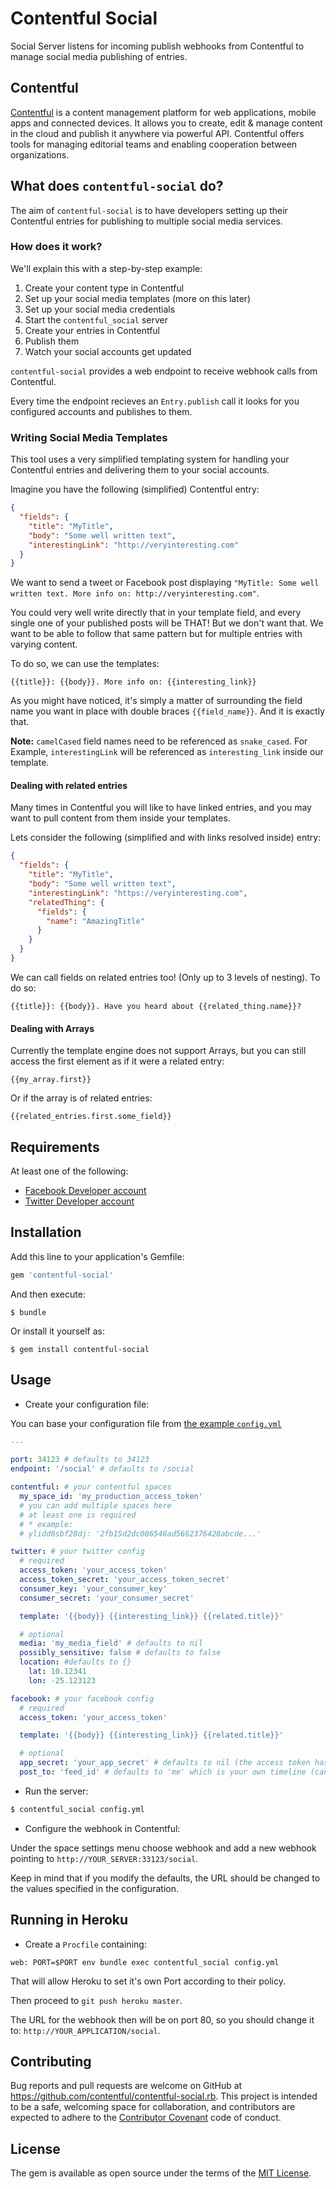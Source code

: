 # Contentful Social

Social Server listens for incoming publish webhooks from Contentful to manage social media publishing of entries.

## Contentful
[Contentful](http://www.contentful.com) is a content management platform for web applications,
mobile apps and connected devices. It allows you to create, edit & manage content in the cloud
and publish it anywhere via powerful API. Contentful offers tools for managing editorial
teams and enabling cooperation between organizations.

## What does `contentful-social` do?
The aim of `contentful-social` is to have developers setting up their Contentful
entries for publishing to multiple social media services.

### How does it work?

We'll explain this with a step-by-step example:

1. Create your content type in Contentful
2. Set up your social media templates (more on this later)
3. Set up your social media credentials
4. Start the `contentful_social` server
5. Create your entries in Contentful
6. Publish them
7. Watch your social accounts get updated

`contentful-social` provides a web endpoint to receive webhook calls from Contentful.

Every time the endpoint recieves an `Entry.publish` call it looks for you configured accounts and publishes to them.

### Writing Social Media Templates

This tool uses a very simplified templating system for handling your Contentful entries and delivering them to your social accounts.

Imagine you have the following (simplified) Contentful entry:

```json
{
  "fields": {
    "title": "MyTitle",
    "body": "Some well written text",
    "interestingLink": "http://veryinteresting.com"
  }
}
```

We want to send a tweet or Facebook post displaying `"MyTitle: Some well written text. More info on: http://veryinteresting.com"`.

You could very well write directly that in your template field, and every single one of your published posts will be THAT! But we don't
want that. We want to be able to follow that same pattern but for multiple entries with varying content.

To do so, we can use the templates:

```
{{title}}: {{body}}. More info on: {{interesting_link}}
```

As you might have noticed, it's simply a matter of surrounding the field name you want in place with double braces `{{field_name}}`. And
it is exactly that.

**Note:** `camelCased` field names need to be referenced as `snake_cased`. For Example, `interestingLink` will be referenced as `interesting_link`
inside our template.

#### Dealing with related entries

Many times in Contentful you will like to have linked entries, and you may want to pull content from them inside your templates.

Lets consider the following (simplified and with links resolved inside) entry:

```json
{
  "fields": {
    "title": "MyTitle",
    "body": "Some well written text",
    "interestingLink": "https://veryinteresting.com",
    "relatedThing": {
      "fields": {
        "name": "AmazingTitle"
      }
    }
  }
}
```

We can call fields on related entries too! (Only up to 3 levels of nesting). To do so:

```
{{title}}: {{body}}. Have you heard about {{related_thing.name}}?
```

#### Dealing with Arrays

Currently the template engine does not support Arrays, but you can still access the first element as if it were a related entry:

```
{{my_array.first}}
```

Or if the array is of related entries:

```
{{related_entries.first.some_field}}
```

## Requirements

At least one of the following:

* [Facebook Developer account](https://developers.facebook.com/)
* [Twitter Developer account](https://dev.twitter.com/)

## Installation

Add this line to your application's Gemfile:

```ruby
gem 'contentful-social'
```

And then execute:

    $ bundle

Or install it yourself as:

    $ gem install contentful-social

## Usage

* Create your configuration file:

You can base your configuration file from [the example `config.yml`](./example/config.yml)

```yml
---

port: 34123 # defaults to 34123
endpoint: '/social' # defaults to /social

contentful: # your contentful spaces
  my_space_id: 'my_production_access_token'
  # you can add multiple spaces here
  # at least one is required
  # * example:
  # ylidd6sbf28dj: '2fb15d2dc086546ad5662376428abcde...'

twitter: # your twitter config
  # required
  access_token: 'your_access_token'
  access_token_secret: 'your_access_token_secret'
  consumer_key: 'your_consumer_key'
  consumer_secret: 'your_consumer_secret'

  template: '{{body}} {{interesting_link}} {{related.title}}'

  # optional
  media: 'my_media_field' # defaults to nil
  possibly_sensitive: false # defaults to false
  location: #defaults to {}
    lat: 10.12341
    lon: -25.123123

facebook: # your facebook config
  # required
  access_token: 'your_access_token'

  template: '{{body}} {{interesting_link}} {{related.title}}'

  # optional
  app_secret: 'your_app_secret' # defaults to nil (the access token has an app_id already)
  post_to: 'feed_id' # defaults to 'me' which is your own timeline (can be a page's id or other user's id)
```

* Run the server:

```bash
$ contentful_social config.yml
```

* Configure the webhook in Contentful:

Under the space settings menu choose webhook and add a new webhook pointing to `http://YOUR_SERVER:33123/social`.

Keep in mind that if you modify the defaults, the URL should be changed to the values specified in the configuration.

## Running in Heroku

* Create a `Procfile` containing:

```
web: PORT=$PORT env bundle exec contentful_social config.yml
```

That will allow Heroku to set it's own Port according to their policy.

Then proceed to `git push heroku master`.

The URL for the webhook then will be on port 80, so you should change it to: `http://YOUR_APPLICATION/social`.

## Contributing

Bug reports and pull requests are welcome on GitHub at https://github.com/contentful/contentful-social.rb. This project is intended to be a safe, welcoming space for collaboration, and contributors are expected to adhere to the [Contributor Covenant](http://contributor-covenant.org) code of conduct.

## License

The gem is available as open source under the terms of the [MIT License](http://opensource.org/licenses/MIT).
